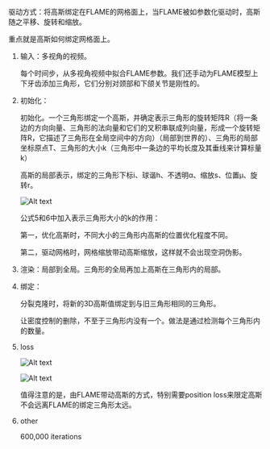 驱动方式：将高斯绑定在FLAME的网格面上，当FLAME被如参数化驱动时，高斯随之平移、旋转和缩放。

重点就是高斯如何绑定网格面上。

1. 输入：多视角的视频。

    每个时间步，从多视角视频中拟合FLAME参数。我们还手动为FLAME模型上下牙齿添加三角形，它们分别对颈部和下颌关节是刚性的。

2. 初始化：

    初始化。一个三角形绑定一个高斯，并确定表示三角形的旋转矩阵R（将一条边的方向向量、三角形的法向量和它们的叉积串联成列向量，形成一个旋转矩阵R，它描述了三角形在全局空间中的方向）（局部到世界的）、三角形的局部坐标原点T、三角形的大小k（三角形中一条边的平均长度及其垂线来计算标量k）

    高斯的局部表示，绑定的三角形下标i、球谐h、不透明α、缩放s、位置μ、旋转r。

    ![Alt text](https://cdn.jsdelivr.net/gh/sword4869/pic1@main/images/202407062014756.png)
    
    公式5和6中加入表示三角形大小的k的作用：
    
    第一，优化高斯时，不同大小的三角形内高斯的位置优化程度不同。
    
    第二，驱动网格时，网格缩放带动高斯缩放，这样就不会出现空洞伪影。

3. 渲染：局部到全局。三角形的全局再加上高斯在三角形内的局部。

4. 绑定：
   
    分裂克隆时，将新的3D高斯值绑定到与旧三角形相同的三角形。

    让密度控制的删除，不至于三角形内没有一个。做法是通过检测每个三角形内的数量。


5. loss
   
    ![Alt text](https://cdn.jsdelivr.net/gh/sword4869/pic1@main/images/202407062014758.png)

    ![Alt text](https://cdn.jsdelivr.net/gh/sword4869/pic1@main/images/202407062014759.png)

    值得注意的是，由FLAME带动高斯的方式，特别需要position loss来限定高斯不会远离FLAME的绑定三角形太远。

6. other
   
    600,000 iterations